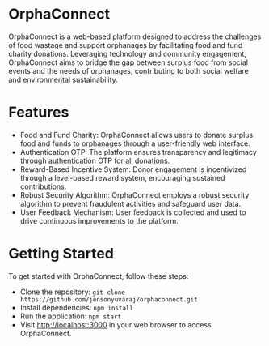
# OrphaConnect
OrphaConnect is a web-based platform designed to address the challenges of food wastage and support orphanages by facilitating food and fund charity donations. Leveraging technology and community engagement, OrphaConnect aims to bridge the gap between surplus food from social events and the needs of orphanages, contributing to both social welfare and environmental sustainability.

# Features
- Food and Fund Charity: OrphaConnect allows users to donate surplus food and funds to orphanages through a user-friendly web interface.
- Authentication OTP: The platform ensures transparency and legitimacy through authentication OTP for all donations.
- Reward-Based Incentive System: Donor engagement is incentivized through a level-based reward system, encouraging sustained contributions.
- Robust Security Algorithm: OrphaConnect employs a robust security algorithm to prevent fraudulent activities and safeguard user data.
- User Feedback Mechanism: User feedback is collected and used to drive continuous improvements to the platform.

# Getting Started
To get started with OrphaConnect, follow these steps:
- Clone the repository: `git clone https://github.com/jensonyuvaraj/orphaconnect.git`
- Install dependencies: `npm install`
- Run the application: `npm start`
- Visit [http://localhost:3000](http://localhost:3000) in your web browser to access OrphaConnect.
